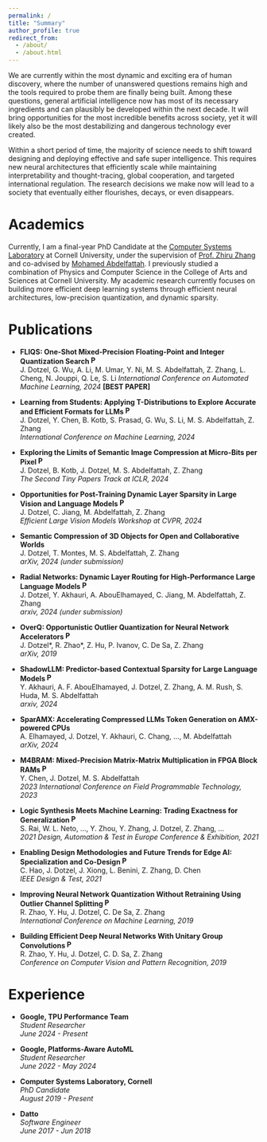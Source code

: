 ```yaml
---
permalink: /
title: "Summary"
author_profile: true
redirect_from: 
  - /about/
  - /about.html
---
```


We are currently within the most dynamic and exciting era of human discovery, where the number of unanswered questions remains high and the tools required to probe them are finally being built. Among these questions, general artificial intelligence now has most of its necessary ingredients and can plausibly be developed within the next decade. It will bring opportunities for the most incredible benefits across society, yet it will likely also be the most destabilizing and dangerous technology ever created.

Within a short period of time, the majority of science needs to shift toward designing and deploying effective and safe super intelligence. This requires new neural architectures that efficiently scale while maintaining interpretability and thought-tracing, global cooperation, and targeted international regulation. The research decisions we make now will lead to a society that eventually either flourishes, decays, or even disappears.

Academics
======
Currently, I am a final-year PhD Candidate at the [Computer Systems Laboratory](https://www.csl.cornell.edu/) at Cornell University, under the supervision of [Prof. Zhiru Zhang](https://www.csl.cornell.edu/~zhiruz/index.html) and co-advised by [Mohamed Abdelfattah](https://www.mohsaied.com/). I previously studied a combination of Physics and Computer Science in the College of Arts and Sciences at Cornell University. My academic research currently focuses on building more efficient deep learning systems through efficient neural architectures, low-precision quantization, and dynamic sparsity.


Publications
======
- **FLIQS: One-Shot Mixed-Precision Floating-Point and Integer Quantization Search <a href="https://arxiv.org/abs/2308.03290"><img src="https://img.icons8.com/ios-filled/50/000000/pdf.png" alt="PDF" width="16" height="16"></a>**  
  J. Dotzel, G. Wu, A. Li, M. Umar, Y. Ni, M. S. Abdelfattah, Z. Zhang, L. Cheng, N. Jouppi, Q. Le, S. Li 
  *International Conference on Automated Machine Learning, 2024*  **[BEST PAPER]**

- **Learning from Students: Applying T-Distributions to Explore Accurate and Efficient Formats for LLMs <a href="https://arxiv.org/abs/2405.03103"><img src="https://img.icons8.com/ios-filled/50/000000/pdf.png" alt="PDF" width="16" height="16"></a>**  
  J. Dotzel, Y. Chen, B. Kotb, S. Prasad, G. Wu, S. Li, M. S. Abdelfattah, Z. Zhang  
  *International Conference on Machine Learning, 2024* 

- **Exploring the Limits of Semantic Image Compression at Micro-Bits per Pixel <a href="https://arxiv.org/abs/2402.13536"><img src="https://img.icons8.com/ios-filled/50/000000/pdf.png" alt="PDF" width="16" height="16"></a>**  
  J. Dotzel, B. Kotb, J. Dotzel, M. S. Abdelfattah, Z. Zhang  
  *The Second Tiny Papers Track at ICLR, 2024*  

- **Opportunities for Post-Training Dynamic Layer Sparsity in Large Vision and Language Models <a href="https://arxiv.org/abs/2404.04900"><img src="https://img.icons8.com/ios-filled/50/000000/pdf.png" alt="PDF" width="16" height="16"></a>**  
  J. Dotzel, C. Jiang, M. Abdelfattah, Z. Zhang  
  *Efficient Large Vision Models Workshop at CVPR, 2024*

- **Semantic Compression of 3D Objects for Open and Collaborative Worlds**  
  J. Dotzel, T. Montes, M. S. Abdelfattah, Z. Zhang  
  *arXiv, 2024 (under submission)* 

- **Radial Networks: Dynamic Layer Routing for High-Performance Large Language Models <a href="https://arxiv.org/abs/2404.04900"><img src="https://img.icons8.com/ios-filled/50/000000/pdf.png" alt="PDF" width="16" height="16"></a>**  
  J. Dotzel, Y. Akhauri, A. AbouElhamayed, C. Jiang, M. Abdelfattah, Z. Zhang  
  *arxiv, 2024 (under submission)* 

- **OverQ: Opportunistic Outlier Quantization for Neural Network Accelerators <a href="https://arxiv.org/abs/1910.06909"><img src="https://img.icons8.com/ios-filled/50/000000/pdf.png" alt="PDF" width="16" height="16"></a>**  
  J. Dotzel*, R. Zhao*, Z. Hu, P. Ivanov, C. De Sa, Z. Zhang  
  *arXiv, 2019* 

- **ShadowLLM: Predictor-based Contextual Sparsity for Large Language Models <a href="https://arxiv.org/abs/2406.16635"><img src="https://img.icons8.com/ios-filled/50/000000/pdf.png" alt="PDF" width="16" height="16"></a>**  
  Y. Akhauri, A. F. AbouElhamayed, J. Dotzel, Z. Zhang, A. M. Rush, S. Huda, M. S. Abdelfattah  
  *arxiv, 2024* 

- **SparAMX: Accelerating Compressed LLMs Token Generation on AMX-powered CPUs**  
  A. Elhamayed, J. Dotzel, Y. Akhauri, C. Chang, ..., M. Abdelfattah  
  *arXiv, 2024*  

- **M4BRAM: Mixed-Precision Matrix-Matrix Multiplication in FPGA Block RAMs <a href="https://arxiv.org/abs/2311.02758"><img src="https://img.icons8.com/ios-filled/50/000000/pdf.png" alt="PDF" width="16" height="16"></a>**  
  Y. Chen, J. Dotzel, M. S. Abdelfattah  
  *2023 International Conference on Field Programmable Technology, 2023*  

- **Logic Synthesis Meets Machine Learning: Trading Exactness for Generalization <a href="https://arxiv.org/abs/2012.02530"><img src="https://img.icons8.com/ios-filled/50/000000/pdf.png" alt="PDF" width="16" height="16"></a>**  
  S. Rai, W. L. Neto, ..., Y. Zhou, Y. Zhang, J. Dotzel, Z. Zhang, ...  
  *2021 Design, Automation & Test in Europe Conference & Exhibition, 2021*

- **Enabling Design Methodologies and Future Trends for Edge AI: Specialization and Co-Design <a href="https://arxiv.org/abs/2103.15750"><img src="https://img.icons8.com/ios-filled/50/000000/pdf.png" alt="PDF" width="16" height="16"></a>**  
  C. Hao, J. Dotzel, J. Xiong, L. Benini, Z. Zhang, D. Chen  
  *IEEE Design & Test, 2021*

- **Improving Neural Network Quantization Without Retraining Using Outlier Channel Splitting <a href="https://arxiv.org/abs/1901.09504"><img src="https://img.icons8.com/ios-filled/50/000000/pdf.png" alt="PDF" width="16" height="16"></a>**  
  R. Zhao, Y. Hu, J. Dotzel, C. De Sa, Z. Zhang  
  *International Conference on Machine Learning, 2019*  

- **Building Efficient Deep Neural Networks With Unitary Group Convolutions <a href="https://arxiv.org/abs/1811.07755"><img src="https://img.icons8.com/ios-filled/50/000000/pdf.png" alt="PDF" width="16" height="16"></a>**  
  R. Zhao, Y. Hu, J. Dotzel, C. D. Sa, Z. Zhang  
  *Conference on Computer Vision and Pattern Recognition, 2019*


Experience
======

- **Google, TPU Performance Team**  
  *Student Researcher*  
  *June 2024 - Present*  

- **Google, Platforms-Aware AutoML**  
  *Student Researcher*  
  *June 2022 - May 2024*  

- **Computer Systems Laboratory, Cornell**  
*PhD Candidate*  
*August 2019 - Present*  

- **Datto**  
*Software Engineer*  
*June 2017 - Jun 2018*  
